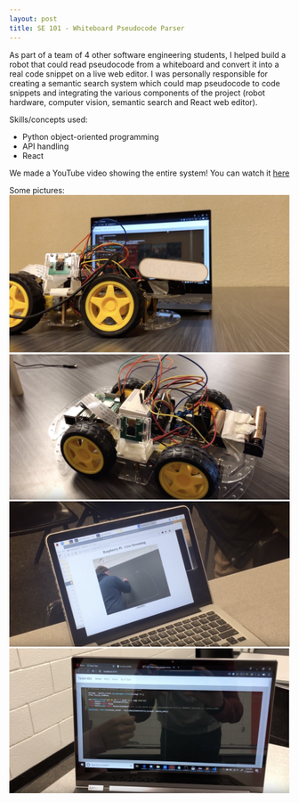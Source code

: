 ```yaml
---
layout: post
title: SE 101 - Whiteboard Pseudocode Parser
---
```



As part of a team of 4 other software engineering students, I helped build a robot that could read pseudocode from a whiteboard and convert it into a real code snippet on a live web editor. I was personally responsible for creating a semantic search system which could map pseudocode to code snippets and integrating the various components of the project (robot hardware, computer vision, semantic search and React web editor).

Skills/concepts used:
- Python object-oriented programming
- API handling
- React

We made a YouTube video showing the entire system! You can watch it [here](https://www.youtube.com/watch?v=Bqk1IHhuxVc)

Some pictures:
![se101-1](../public/img/se101_1.png)
![se101-2](../public/img/se101_2.png)
![se101-3](../public/img/se101_3.png)
![se101-4](../public/img/se101_4.png)